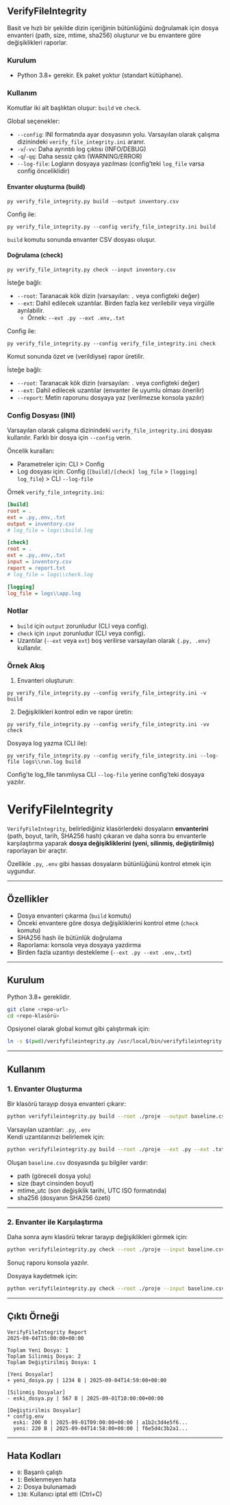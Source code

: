 ## VerifyFileIntegrity

Basit ve hızlı bir şekilde dizin içeriğinin bütünlüğünü doğrulamak için dosya envanteri (path, size, mtime, sha256) oluşturur ve bu envantere göre değişiklikleri raporlar.

### Kurulum
- Python 3.8+ gerekir. Ek paket yoktur (standart kütüphane).

### Kullanım
Komutlar iki alt başlıktan oluşur: `build` ve `check`.

Global seçenekler:
- `--config`: INI formatında ayar dosyasının yolu. Varsayılan olarak çalışma dizinindeki `verify_file_integrity.ini` aranır.
- `-v`/`-vv`: Daha ayrıntılı log çıktısı (INFO/DEBUG)
- `-q`/`-qq`: Daha sessiz çıktı (WARNING/ERROR)
- `--log-file`: Logların dosyaya yazılması (config’teki `log_file` varsa config önceliklidir)

#### Envanter oluşturma (build)
```
py verify_file_integrity.py build --output inventory.csv
```

Config ile:
```
py verify_file_integrity.py --config verify_file_integrity.ini build
```

`build` komutu sonunda envanter CSV dosyası oluşur.

#### Doğrulama (check)
```
py verify_file_integrity.py check --input inventory.csv
```

İsteğe bağlı:
- `--root`: Taranacak kök dizin (varsayılan: `.` veya configteki değer)
- `--ext`: Dahil edilecek uzantılar. Birden fazla kez verilebilir veya virgülle ayrılabilir.
  - Örnek: `--ext .py --ext .env,.txt`



Config ile:
```
py verify_file_integrity.py --config verify_file_integrity.ini check
```

Komut sonunda özet ve (verildiyse) rapor üretilir.

İsteğe bağlı:
- `--root`: Taranacak kök dizin (varsayılan: `.` veya configteki değer)
- `--ext`: Dahil edilecek uzantılar (envanter ile uyumlu olması önerilir)
- `--report`: Metin raporunu dosyaya yaz (verilmezse konsola yazılır)

### Config Dosyası (INI)
Varsayılan olarak çalışma dizinindeki `verify_file_integrity.ini` dosyası kullanılır. Farklı bir dosya için `--config` verin.

Öncelik kuralları:
- Parametreler için: CLI > Config
- Log dosyası için: Config (`[build]/[check] log_file` > `[logging] log_file`) > CLI `--log-file`

Örnek `verify_file_integrity.ini`:
```ini
[build]
root = .
ext = .py,.env,.txt
output = inventory.csv
# log_file = logs\\build.log

[check]
root = .
ext = .py,.env,.txt
input = inventory.csv
report = report.txt
# log_file = logs\\check.log

[logging]
log_file = logs\\app.log
```

### Notlar
- `build` için `output` zorunludur (CLI veya config).
- `check` için `input` zorunludur (CLI veya config).
- Uzantılar (`--ext` veya `ext`) boş verilirse varsayılan olarak `{.py, .env}` kullanılır.

### Örnek Akış
1) Envanteri oluşturun:
```
py verify_file_integrity.py --config verify_file_integrity.ini -v build
```

2) Değişiklikleri kontrol edin ve rapor üretin:
```
py verify_file_integrity.py --config verify_file_integrity.ini -vv check
```

Dosyaya log yazma (CLI ile):
```
py verify_file_integrity.py --config verify_file_integrity.ini --log-file logs\\run.log build
```
Config’te log_file tanımlıysa CLI `--log-file` yerine config’teki dosyaya yazılır.

# VerifyFileIntegrity

`VerifyFileIntegrity`, belirlediğiniz klasörlerdeki dosyaların **envanterini** (path, boyut, tarih, SHA256 hash) çıkaran ve daha sonra bu envanterle karşılaştırma yaparak **dosya değişikliklerini (yeni, silinmiş, değiştirilmiş)** raporlayan bir araçtır.  

Özellikle `.py`, `.env` gibi hassas dosyaların bütünlüğünü kontrol etmek için uygundur.

---

## Özellikler

- Dosya envanteri çıkarma (`build` komutu)  
- Önceki envantere göre dosya değişikliklerini kontrol etme (`check` komutu)  
- SHA256 hash ile bütünlük doğrulama  
- Raporlama: konsola veya dosyaya yazdırma  
- Birden fazla uzantıyı destekleme (`--ext .py --ext .env,.txt`)  

---

## Kurulum

Python 3.8+ gereklidir.

```bash
git clone <repo-url>
cd <repo-klasörü>
```

Opsiyonel olarak global komut gibi çalıştırmak için:
```bash
ln -s $(pwd)/verifyfileintegrity.py /usr/local/bin/verifyfileintegrity
```

---

## Kullanım

### 1. Envanter Oluşturma

Bir klasörü tarayıp dosya envanteri çıkarır:

```bash
python verifyfileintegrity.py build --root ./proje --output baseline.csv
```

Varsayılan uzantılar: `.py`, `.env`  
Kendi uzantılarınızı belirlemek için:  

```bash
python verifyfileintegrity.py build --root ./proje --ext .py --ext .txt,.md --output baseline.csv
```

Oluşan `baseline.csv` dosyasında şu bilgiler vardır:  
- path (göreceli dosya yolu)  
- size (bayt cinsinden boyut)  
- mtime_utc (son değişiklik tarihi, UTC ISO formatında)  
- sha256 (dosyanın SHA256 özeti)  

---

### 2. Envanter ile Karşılaştırma

Daha sonra aynı klasörü tekrar tarayıp değişiklikleri görmek için:  

```bash
python verifyfileintegrity.py check --root ./proje --input baseline.csv
```

Sonuç raporu konsola yazılır.  

Dosyaya kaydetmek için:  

```bash
python verifyfileintegrity.py check --root ./proje --input baseline.csv --report rapor.txt
```

---

## Çıktı Örneği

```
VerifyFileIntegrity Report
2025-09-04T15:00:00+00:00

Toplam Yeni Dosya: 1
Toplam Silinmiş Dosya: 2
Toplam Değiştirilmiş Dosya: 1

[Yeni Dosyalar]
+ yeni_dosya.py | 1234 B | 2025-09-04T14:59:00+00:00

[Silinmiş Dosyalar]
- eski_dosya.py | 567 B | 2025-09-01T10:00:00+00:00

[Değiştirilmis Dosyalar]
* config.env
  eski: 200 B | 2025-09-01T09:00:00+00:00 | a1b2c3d4e5f6...
  yeni: 220 B | 2025-09-04T14:58:00+00:00 | f6e5d4c3b2a1...
```

---

## Hata Kodları

- `0`: Başarılı çalıştı  
- `1`: Beklenmeyen hata  
- `2`: Dosya bulunamadı  
- `130`: Kullanıcı iptal etti (Ctrl+C)  

